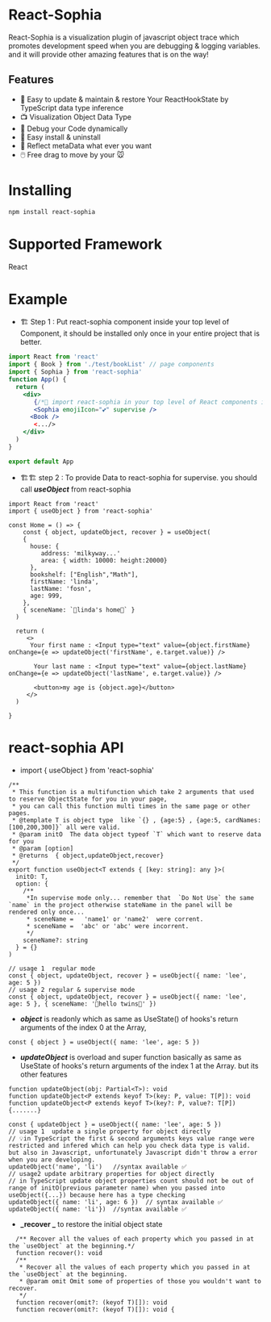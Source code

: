 # React-Sophia

React-Sophia is a visualization plugin of javascript object trace which promotes development speed when you are debugging & logging variables. and it will provide other amazing features that is on the way!

## Features

- 🧹 Easy to update & maintain & restore Your ReactHookState by TypeScript data type inference
- 📺 Visualization Object Data Type
- 🐛 Debug your Code dynamically
- 🔌 Easy install & uninstall
- 🔮 Reflect metaData what ever you want
- 🖱️ Free drag to move by your 🐭

# Installing

```bash
npm install react-sophia
```

# Supported Framework

React

# Example

- 🏗️ Step 1 : Put react-sophia component inside your top level of Component, it should be installed only once in your entire project that is better.

```jsx
import React from 'react'
import { Book } from './test/bookList' // page components
import { Sophia } from 'react-sophia'
function App() {
  return (
    <div>
       {/*🥦 import react-sophia in your top level of React components is recommended 🥦 */}
       <Sophia emojiIcon="💕" supervise />
      <Book />
       <.../>
    </div>
  )
}

export default App
```

- 🏗️🏗️ step 2 : To provide Data to react-sophia for supervise. you should call **_useObject_** from react-sophia

```tsx
import React from 'react'
import { useObject } from 'react-sophia'

const Home = () => {
    const { object, updateObject, recover } = useObject(
    {
      house: {
         address: 'milkyway...'
         area: { width: 10000: height:20000}
      },
      bookshelf: ["English","Math"],
      firstName: 'linda',
      lastName: 'fosn',
      age: 999,
    },
    { sceneName: `🦠linda's home🦠` }
  )

  return (
     <>
      Your first name : <Input type="text" value={object.firstName} onChange={e => updateObject('firstName', e.target.value)} />

       Your last name : <Input type="text" value={object.lastName} onChange={e => updateObject('lastName', e.target.value)} />

       <button>my age is {object.age}</button>
     </>
  )

}
```

# react-sophia API

- import { useObject } from 'react-sophia'

```tsx
/**
 * This function is a multifunction which take 2 arguments that used to reserve ObjectState for you in your page,
 * you can call this function multi times in the same page or other pages.
 * @template T is object type  like `{} , {age:5} , {age:5, cardNames:[100,200,300]}` all were valid.
 * @param initO  The data object typeof `T` which want to reserve data for you
 * @param [option]
 * @returns  { object,updateObject,recover}
 */
export function useObject<T extends { [key: string]: any }>(
  initO: T,
  option: {
    /**
     *In supervise mode only... remember that  `Do Not Use` the same `name` in the project otherwise stateName in the panel will be rendered only once...
     * sceneName =   'name1' or 'name2'  were corrent.
     * sceneName =  'abc' or 'abc' were incorrent.
     */
    sceneName?: string
  } = {}
)

// usage 1  regular mode
const { object, updateObject, recover } = useObject({ name: 'lee', age: 5 })
// usage 2 regular & supervise mode
const { object, updateObject, recover } = useObject({ name: 'lee', age: 5 }, { sceneName: '🐷hello twins🐷' })
```

- **_object_** is readonly which as same as UseState<T>() of hooks's return arguments of the index 0 at the Array,

```tsx
const { object } = useObject({ name: 'lee', age: 5 })
```

- **_updateObject_** is overload and super function basically as same as UseState<T> of hooks's return arguments of the index 1 at the Array. but its other features

```tsx
function updateObject(obj: Partial<T>): void
function updateObject<P extends keyof T>(key: P, value: T[P]): void
function updateObject<P extends keyof T>(key?: P, value?: T[P]) {.......}

const { updateObject } = useObject({ name: 'lee', age: 5 })
// usage 1  update a single property for object directly
// 💡in TypeScript the first & second arguments keys value range were restricted and infered which can help you check data type is valid. but also in Javascript, unfortunately Javascript didn't throw a error when you are developing.
updateObject('name', 'li')   //syntax available ✅
// usage2 update arbitrary properties for object directly
// in TypeScript update object properties count should not be out of range of initO(previous parameter name) when you passed into useObject({...}) because here has a type checking
updateObject({ name: 'li', age: 6 })  // syntax available ✅
updateObject({ name: 'li'})  //syntax available ✅
```

- **_recover _** to restore the initial object state

```tsx
  /** Recover all the values of each property which you passed in at the `useObject` at the beginning.*/
  function recover(): void
  /**
   * Recover all the values of each property which you passed in at the `useObject` at the beginning.
   * @param omit Omit some of properties of those you wouldn't want to recover.
   */
  function recover(omit?: (keyof T)[]): void
  function recover(omit?: (keyof T)[]): void {
```
